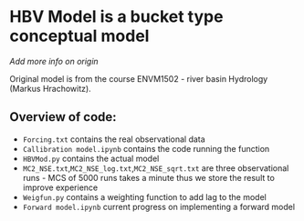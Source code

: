 # HBV Model is a bucket type conceptual model 
_Add more info on origin_

Original model is from the course ENVM1502 - river basin Hydrology (Markus Hrachowitz). 

## Overview of code: 

- `Forcing.txt` contains the real observational data
- `Callibration model.ipynb` contains the code running the function
- `HBVMod.py` contains the actual model
- `MC2_NSE.txt`,`MC2_NSE_log.txt`,`MC2_NSE_sqrt.txt` are three observational runs - MCS of 5000 runs takes a minute thus we store the result to improve experience
- `Weigfun.py` contains a weighting function to add lag to the model
- `Forward model.ipynb` current progress on implementing a forward model